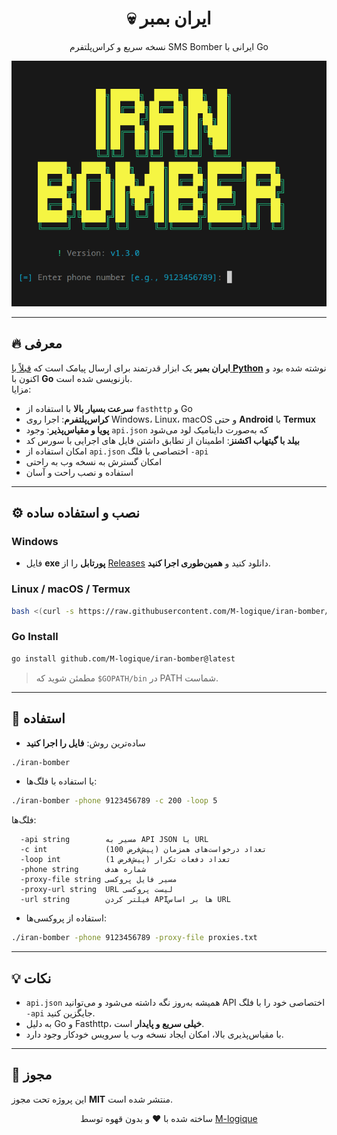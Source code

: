 <div align="center">
  <h1>💀 ایران بمبر</h1>
  <p>نسخه سریع و کراس‌پلتفرم SMS Bomber ایرانی با Go</p>
  <img src=".github/assets/screenshot.png" alt="Screenshot" href="https://github.com/M-logique/iran-bomber">
</div>

---

## 🔥 معرفی

**ایران بمبر** یک ابزار قدرتمند برای ارسال پیامک است که [قبلاً با **Python**](https://github.com/M-logique/iran-bomber/tree/be75b922f89a40a88ff090cacc9b7d27e0105b8a) نوشته شده بود و اکنون با **Go** بازنویسی شده است.  
مزایا:

- **سرعت بسیار بالا** با استفاده از `fasthttp` و Go
- **کراس‌پلتفرم**: اجرا روی Windows، Linux، macOS و حتی **Android** با **Termux**
- **پویا و مقیاس‌پذیر**: وجود `api.json` که به‌صورت داینامیک لود می‌شود
- **بیلد با گیتهاب اکشنز**: اطمینان از تطابق داشتن فایل های اجرایی با سورس کد
- امکان استفاده از `api.json` اختصاصی با فلگ `-api`
- امکان گسترش به نسخه وب به راحتی
- استفاده و نصب راحت و آسان
---

## ⚙️ نصب و استفاده ساده

### Windows
- فایل **exe پورتابل** را از [Releases](https://github.com/M-logique/iran-bomber/releases/latest) دانلود کنید و **همین‌طوری اجرا کنید**.

### Linux / macOS / Termux
```bash
bash <(curl -s https://raw.githubusercontent.com/M-logique/iran-bomber/master/install.sh)
````

### Go Install

```bash
go install github.com/M-logique/iran-bomber@latest
```

> مطمئن شوید که `$GOPATH/bin` در PATH شماست.

---

## 📝 استفاده

* ساده‌ترین روش: **فایل را اجرا کنید**

```bash
./iran-bomber
```

* یا استفاده با فلگ‌ها:

```bash
./iran-bomber -phone 9123456789 -c 200 -loop 5
```

فلگ‌ها:

```text
  -api string        مسیر به API JSON یا URL
  -c int             تعداد درخواست‌های همزمان (پیش‌فرض 100)
  -loop int          تعداد دفعات تکرار (پیش‌فرض 1)
  -phone string      شماره هدف
  -proxy-file string مسیر فایل پروکسی
  -proxy-url string  URL لیست پروکسی
  -url string        فیلتر کردن APIها بر اساس URL
```

* استفاده از پروکسی‌ها:

```bash
./iran-bomber -phone 9123456789 -proxy-file proxies.txt
```

---

## 💡 نکات

* `api.json` همیشه به‌روز نگه داشته می‌شود و می‌توانید API اختصاصی خود را با فلگ `-api` جایگزین کنید.
* به دلیل Go و Fasthttp، **خیلی سریع و پایدار** است.
* با مقیاس‌پذیری بالا، امکان ایجاد نسخه وب یا سرویس خودکار وجود دارد.

---

## 📜 مجوز

این پروژه تحت مجوز **MIT** منتشر شده است.

<div align="center">
  ساخته شده با ❤️ و بدون قهوه توسط <a href="https://github.com/M-logique">M-logique</a>
</div>